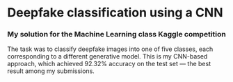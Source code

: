 # Deepfake classification using a CNN

### My solution for the Machine Learning class Kaggle competition

The task was to classify deepfake images into one of five classes, each corresponding to a different generative model. This is my CNN-based approach, which achieved 92.32% accuracy on the test set — the best result among my submissions. 

